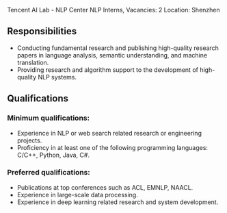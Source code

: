 Tencent AI Lab - NLP Center 
NLP Interns, Vacancies: 2
Location: Shenzhen


## Responsibilities
- Conducting fundamental research and publishing high-quality research papers in language analysis, semantic understanding, and machine translation.
- Providing research and algorithm support to the development of high-quality NLP systems.


## Qualifications
### Minimum qualifications:
- Experience in NLP or web search related research or engineering projects.
- Proficiency in at least one of the following programming languages: C/C++, Python, Java, C#.


### Preferred qualifications:
- Publications at top conferences such as ACL, EMNLP, NAACL.
- Experience in large-scale data processing.
- Experience in deep learning related research and system development.
